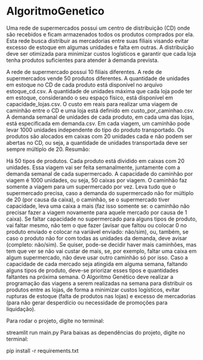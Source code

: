 # AlgoritmoGenetico

Uma rede de supermercados possui um centro de distribuição (CD) onde são recebidos e ficam armazenados todos os produtos comprados por ela. Esta rede busca distribuir as mercadorias entre suas filiais visando evitar excesso de estoque em algumas unidades e falta em outras. A distribuição deve ser otimizada para minimizar custos logísticos e garantir que cada loja tenha produtos suficientes para atender à demanda prevista.

A rede de supermercado possui 10 filiais diferentes.
A rede de supermercados vende 50 produtos diferentes.
A quantidade de unidades em estoque no CD de cada produto está disponível no arquivo estoque_cd.csv.
A quantidade de unidades máxima que cada loja pode ter em estoque, considerando o seu espaço físico, está disponível em capacidade_lojas.csv.
O custo em reais para realizar uma viagem de caminhão entre o CD e uma loja está definido em custo_por_caminhao.csv.
A demanda semanal de unidades de cada produto, em cada uma das lojas, está especificada em demanda.csv.
Em cada viagem, um caminhão pode levar 1000 unidades independente do tipo do produto transportado.
Os produtos são alocados em caixas com 20 unidades cada e não podem ser abertas no CD, ou seja, a quantidade de unidades transportada deve ser sempre múltiplo de 20.
Resumão:

Há 50 tipos de produtos. Cada produto está dividido em caixas com 20 unidades.
Essa viagem vai ser feita semanalmente, juntamente com a demanda semanal de cada supermercado.
A capacidade do caminhão por viagem é 1000 unidades, ou seja, 50 caixas por viagem.
O caminhão faz somente a viagem para um supermercado por vez. Leva tudo que o supermercado precisa, caso a demanda do supermercado não for múltiplo de 20 (por causa da caixa), o caminhão, se o supermercado tiver capacidade, leva uma caixa a mais (faz isso somente se: o caminhão não precisar fazer a viagem novamente para aquele mercado por causa de 1 caixa).
Se faltar capacidade no supermercado para alguns tipos de produto, vai faltar mesmo, não tem o que fazer (avisar que faltou ou colocar 0 no produto enviado e colocar na variável enviado: não/sim), ou, também, se caso o produto não for com todas as unidades da demanda, deve avisar (completo: não/sim).
Se quiser, pode-se decidir haver mais caminhões, mas tem que ver se não vai custar de mais, se, por exemplo, faltar uma caixa em algum supermercado, não deve usar outro caminhão só por isso.
Caso a capacidade de cada mercado seja atingida em alguma semana, faltando alguns tipos de produto, deve-se priorizar esses tipos e quantidades faltantes na próxima semana.
O Algoritmo Genético deve realizar a programação das viagens a serem realizadas na semana para distribuir os produtos entre as lojas, de forma a minimizar custos logísticos, evitar rupturas de estoque (falta de produtos nas lojas) e excesso de mercadorias (para não gerar desperdício ou necessidade de promoções para liquidação).

Para rodar o projeto, digite no terminal:

streamlit run main.py
Para baixas as dependências do projeto, digite no terminal:

pip install -r requirements.txt
